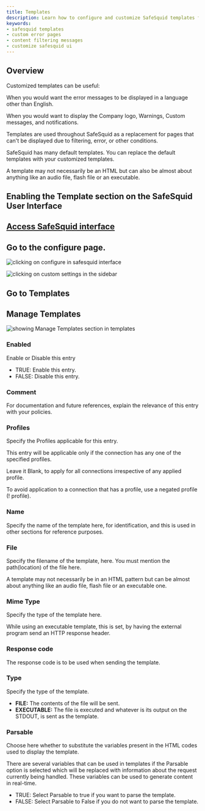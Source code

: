 ```yaml
---
title: Templates  
description: Learn how to configure and customize SafeSquid templates for error messages, content filtering notifications, and branding purposes. Manage template profiles, content types, and response codes effectively.  
keywords:  
- safesquid templates  
- custom error pages  
- content filtering messages  
- customize safesquid ui  
---
```


## Overview
Customized templates can be useful:

When you would want the error messages to be displayed in a language other than English.

When you would want to display the Company logo, Warnings, Custom messages, and notifications.

Templates are used throughout SafeSquid as a replacement for pages that can\'t be displayed due to filtering, error, or other conditions.

SafeSquid has many default templates. You can replace the default templates with your customized templates.

A template may not necessarily be an HTML but can also be almost about anything like an audio file, flash file or an executable.

## Enabling the Template section on the SafeSquid User Interface
## [Access SafeSquid interface](/docs/08-SafeSquid%20Interface/Accessing%20the%20SafeSquid%20Interface.md)
## Go to the configure page.
![clicking on configure in safesquid interface ](/img/Configure/Custom_Settings/Templates/image1.webp)

![clicking on custom settings in the sidebar](/img/Configure/Custom_Settings/Templates/image2.webp)

## Go to Templates
## Manage Templates

![showing Manage Templates section in templates](/img/Configure/Custom_Settings/Templates/image3.webp)

### Enabled
Enable or Disable this entry
-   TRUE: Enable this entry.
-   FALSE: Disable this entry.

### Comment
For documentation and future references, explain the relevance of this entry with your policies.

### Profiles
Specify the Profiles applicable for this entry.

This entry will be applicable only if the connection has any one of the specified profiles.

Leave it Blank, to apply for all connections irrespective of any applied profile.

To avoid application to a connection that has a profile, use a negated profile (! profile).

### Name
Specify the name of the template here, for identification, and this is used in other sections for reference purposes.

### File
Specify the filename of the template, here. You must mention the path(location) of the file here.

A template may not necessarily be in an HTML pattern but can be almost about anything like an audio file, flash file or an executable one.

### Mime Type
Specify the type of the template here.

While using an executable template, this is set, by having the external program send an HTTP response header.

### Response code
The response code is to be used when sending the template.

### Type
Specify the type of the template.

-   **FILE:** The contents of the file will be sent.
-   **EXECUTABLE:** The file is executed and whatever is its output on the STDOUT, is sent as the template.

### Parsable
Choose here whether to substitute the variables present in the HTML codes used to display the template.

There are several variables that can be used in templates if the Parsable option is selected which will be replaced with information about the request currently being handled. These variables can be used to generate content in real-time.

-   TRUE: Select Parsable to true if you want to parse the template.
-   FALSE: Select Parsable to False if you do not want to parse the template.